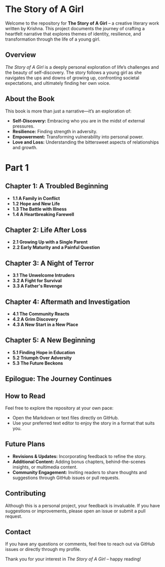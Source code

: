 # The Story of A Girl

Welcome to the repository for **The Story of A Girl** – a creative literary work written by Krishna. This project documents the journey of crafting a heartfelt narrative that explores themes of identity, resilience, and transformation through the life of a young girl.

## Overview

*The Story of A Girl* is a deeply personal exploration of life’s challenges and the beauty of self-discovery. The story follows a young girl as she navigates the ups and downs of growing up, confronting societal expectations, and ultimately finding her own voice.

## About the Book

This book is more than just a narrative—it’s an exploration of:
- **Self-Discovery:** Embracing who you are in the midst of external pressures.
- **Resilience:** Finding strength in adversity.
- **Empowerment:** Transforming vulnerability into personal power.
- **Love and Loss:** Understanding the bittersweet aspects of relationships and growth.



# Part 1

## Chapter 1: A Troubled Beginning
- **1.1 A Family in Conflict**
- **1.2 Hope and New Life**
- **1.3 The Battle with Illness**
- **1.4 A Heartbreaking Farewell**

## Chapter 2: Life After Loss
- **2.1 Growing Up with a Single Parent**
- **2.2 Early Maturity and a Painful Question**

## Chapter 3: A Night of Terror
- **3.1 The Unwelcome Intruders**
- **3.2 A Fight for Survival**
- **3.3 A Father's Revenge**

## Chapter 4: Aftermath and Investigation
- **4.1 The Community Reacts**
- **4.2 A Grim Discovery**
- **4.3 A New Start in a New Place**

## Chapter 5: A New Beginning
- **5.1 Finding Hope in Education**
- **5.2 Triumph Over Adversity**
- **5.3 The Future Beckons**

## Epilogue: The Journey Continues



## How to Read

Feel free to explore the repository at your own pace:
- Open the Markdown or text files directly on GitHub.
- Use your preferred text editor to enjoy the story in a format that suits you.

## Future Plans

- **Revisions & Updates:** Incorporating feedback to refine the story.
- **Additional Content:** Adding bonus chapters, behind-the-scenes insights, or multimedia content.
- **Community Engagement:** Inviting readers to share thoughts and suggestions through GitHub issues or pull requests.

## Contributing

Although this is a personal project, your feedback is invaluable. If you have suggestions or improvements, please open an issue or submit a pull request.

## Contact

If you have any questions or comments, feel free to reach out via GitHub issues or directly through my profile.

Thank you for your interest in *The Story of A Girl* – happy reading!
